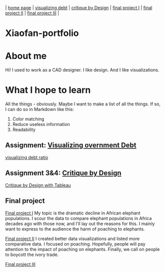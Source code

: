 | [home page](https://xf3z.github.io/Xiaofan-portfolio/) | [visualizing debt](visualizing-government-debt) | [critique by Design](critique-by-design) | [final project I](final-project-part-one) | [final project II](final-project-part-two) | [final project III](final-project-part-three) |

# Xiaofan-portfolio

# About me
Hi! I used to work as a CAD designer. I like design. And I like visualizations. 

# What I hope to learn
All the things - obviously. Maybe I want to make a list of all the things.  If so, I can do so in Markdown like this: 

1. Color matching
2. Reduce useless information
3. Readability

## Assignment: [Visualizing overnment Debt](visualizing-government-debt)
 [visualizing debt ratio](visualizing-government-debt.md)

## Assignment 3&4: [Critique by Design](critique-by-design)
[Critique by Design with Tableau](critique-by-design)

## Final project

[Final project I](final-project-part-one)
My topic is the dramatic decline in African elephant populations. I scour the data to compare elephant populations in Africa decades ago with those now, and I'll lay out the reasons for this. I mainly want to express to the audience the harm of poaching to elephants.

[Final project II](final-project-part-two)
I created better data visualizations and listed more comparative data. I focused on poaching. Hopefully, people will pay attention to the impact of poaching on elephants. Finally, we call on people to boycott the ivory trade.

[Final project III](final-project-part-three)


